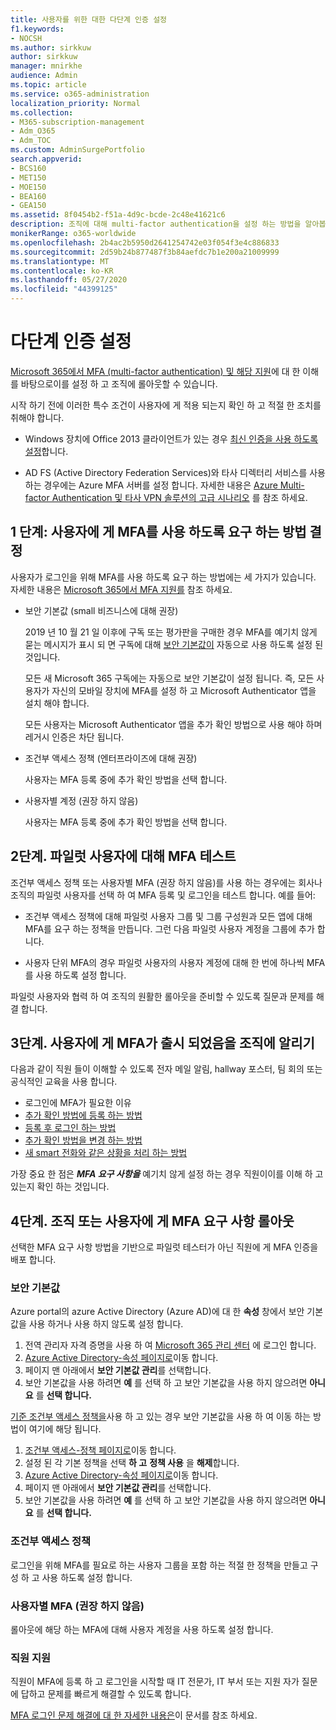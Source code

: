```yaml
---
title: 사용자를 위한 대한 다단계 인증 설정
f1.keywords:
- NOCSH
ms.author: sirkkuw
author: sirkkuw
manager: mnirkhe
audience: Admin
ms.topic: article
ms.service: o365-administration
localization_priority: Normal
ms.collection:
- M365-subscription-management
- Adm_O365
- Adm_TOC
ms.custom: AdminSurgePortfolio
search.appverid:
- BCS160
- MET150
- MOE150
- BEA160
- GEA150
ms.assetid: 8f0454b2-f51a-4d9c-bcde-2c48e41621c6
description: 조직에 대해 multi-factor authentication을 설정 하는 방법을 알아봅니다.
monikerRange: o365-worldwide
ms.openlocfilehash: 2b4ac2b5950d2641254742e03f054f3e4c886833
ms.sourcegitcommit: 2d59b24b877487f3b84aefdc7b1e200a21009999
ms.translationtype: MT
ms.contentlocale: ko-KR
ms.lasthandoff: 05/27/2020
ms.locfileid: "44399125"
---
```

# <a name="set-up-multi-factor-authentication"></a>다단계 인증 설정
  
[Microsoft 365에서 MFA (multi-factor authentication) 및 해당 지원](multi-factor-authentication-microsoft-365.md)에 대 한 이해를 바탕으로이를 설정 하 고 조직에 롤아웃할 수 있습니다.

시작 하기 전에 이러한 특수 조건이 사용자에 게 적용 되는지 확인 하 고 적절 한 조치를 취해야 합니다.

- Windows 장치에 Office 2013 클라이언트가 있는 경우 [최신 인증을 사용 하도록 설정](https://docs.microsoft.com/microsoft-365/admin/security-and-compliance/enable-modern-authentication)합니다.

- AD FS (Active Directory Federation Services)와 타사 디렉터리 서비스를 사용 하는 경우에는 Azure MFA 서버를 설정 합니다. 자세한 내용은 [Azure Multi-factor Authentication 및 타사 VPN 솔루션의 고급 시나리오](https://docs.microsoft.com/azure/active-directory/authentication/howto-mfaserver-nps-vpn) 를 참조 하세요.

## <a name="step-1-decide-on-the-method-of-requiring-your-users-to-use-mfa"></a>1 단계: 사용자에 게 MFA를 사용 하도록 요구 하는 방법 결정

사용자가 로그인을 위해 MFA를 사용 하도록 요구 하는 방법에는 세 가지가 있습니다. 자세한 내용은 [Microsoft 365에서 MFA 지원를](multi-factor-authentication-microsoft-365.md) 참조 하세요.

- 보안 기본값 (small 비즈니스에 대해 권장)

  2019 년 10 월 21 일 이후에 구독 또는 평가판을 구매한 경우 MFA를 예기치 않게 묻는 메시지가 표시 되 면 구독에 대해 [보안 기본값이](https://docs.microsoft.com/azure/active-directory/fundamentals/concept-fundamentals-security-defaults) 자동으로 사용 하도록 설정 된 것입니다.
  
  모든 새 Microsoft 365 구독에는 자동으로 보안 기본값이 설정 됩니다. 즉, 모든 사용자가 자신의 모바일 장치에 MFA를 설정 하 고 Microsoft Authenticator 앱을 설치 해야 합니다.

  모든 사용자는 Microsoft Authenticator 앱을 추가 확인 방법으로 사용 해야 하며 레거시 인증은 차단 됩니다. 

- 조건부 액세스 정책 (엔터프라이즈에 대해 권장)

  사용자는 MFA 등록 중에 추가 확인 방법을 선택 합니다.

- 사용자별 계정 (권장 하지 않음)

  사용자는 MFA 등록 중에 추가 확인 방법을 선택 합니다.

## <a name="step-2-test-mfa-on-your-pilot-users"></a>2단계. 파일럿 사용자에 대해 MFA 테스트

조건부 액세스 정책 또는 사용자별 MFA (권장 하지 않음)를 사용 하는 경우에는 회사나 조직의 파일럿 사용자를 선택 하 여 MFA 등록 및 로그인을 테스트 합니다. 예를 들어:

- 조건부 액세스 정책에 대해 파일럿 사용자 그룹 및 그룹 구성원과 모든 앱에 대해 MFA를 요구 하는 정책을 만듭니다. 그런 다음 파일럿 사용자 계정을 그룹에 추가 합니다.

- 사용자 단위 MFA의 경우 파일럿 사용자의 사용자 계정에 대해 한 번에 하나씩 MFA를 사용 하도록 설정 합니다.

파일럿 사용자와 협력 하 여 조직의 원활한 롤아웃을 준비할 수 있도록 질문과 문제를 해결 합니다.

## <a name="step-3-inform-your-organization-that-mfa-is-coming"></a>3단계. 사용자에 게 MFA가 출시 되었음을 조직에 알리기

다음과 같이 직원 들이 이해할 수 있도록 전자 메일 알림, hallway 포스터, 팀 회의 또는 공식적인 교육을 사용 합니다.

- 로그인에 MFA가 필요한 이유
- [추가 확인 방법에 등록 하는 방법](https://support.office.com/article/set-up-your-microsoft-365-sign-in-for-multi-factor-authentication-ace1d096-61e5-449b-a875-58eb3d74de14?ui=en-US&rs=en-001&ad=US)
- [등록 후 로그인 하는 방법](https://support.office.com/article/sign-in-to-microsoft-365-with-multi-factor-authentication-2b856342-170a-438e-9a4f-3c092394d3cb)
- [추가 확인 방법을 변경 하는 방법](https://support.office.com/article/change-how-you-do-additional-verification-956ec8d0-7081-4518-a701-f8414cc20831)
- [새 smart 전화와 같은 상황을 처리 하는 방법](https://support.office.com/article/fix-common-problems-with-multi-factor-authentication-6951be76-af50-49a4-847f-21391eaa59f2)

가장 중요 한 점은 ***MFA 요구 사항을*** 예기치 않게 설정 하는 경우 직원이이를 이해 하 고 있는지 확인 하는 것입니다.

## <a name="step-4-roll-out-the-mfa-requirement-to-your-organization-or-users"></a>4단계. 조직 또는 사용자에 게 MFA 요구 사항 롤아웃

선택한 MFA 요구 사항 방법을 기반으로 파일럿 테스터가 아닌 직원에 게 MFA 인증을 배포 합니다.

### <a name="security-defaults"></a>보안 기본값

Azure portal의 azure Active Directory (Azure AD)에 대 한 **속성** 창에서 보안 기본값을 사용 하거나 사용 하지 않도록 설정 합니다.

1.  전역 관리자 자격 증명을 사용 하 여 [Microsoft 365 관리 센터](https://admin.microsoft.com) 에 로그인 합니다.
2.  [Azure Active Directory-속성 페이지로](https://portal.azure.com/#blade/Microsoft_AAD_IAM/ActiveDirectoryMenuBlade/Properties)이동 합니다.
3.  페이지 맨 아래에서 **보안 기본값 관리**를 선택합니다.
4.  보안 기본값을 사용 하려면 **예** 를 선택 하 고 보안 기본값을 사용 하지 않으려면 **아니요** 를 **선택 합니다.**

[기준 조건부 액세스 정책을](https://docs.microsoft.com/azure/active-directory/conditional-access/concept-baseline-protection)사용 하 고 있는 경우 보안 기본값을 사용 하 여 이동 하는 방법이 여기에 해당 됩니다.

1.  [조건부 액세스-정책 페이지로](https://portal.azure.com/#blade/Microsoft_AAD_IAM/ConditionalAccessBlade/Policies)이동 합니다.
2.  설정 된 각 기본 정책을 선택 **하 고** **정책 사용** 을 **해제**합니다.
2.  [Azure Active Directory-속성 페이지로](https://portal.azure.com/#blade/Microsoft_AAD_IAM/ActiveDirectoryMenuBlade/Properties)이동 합니다.
4.  페이지 맨 아래에서 **보안 기본값 관리**를 선택합니다.
5.  보안 기본값을 사용 하려면 **예** 를 선택 하 고 보안 기본값을 사용 하지 않으려면 **아니요** 를 **선택 합니다.**

### <a name="conditional-access-policies"></a>조건부 액세스 정책

로그인을 위해 MFA를 필요로 하는 사용자 그룹을 포함 하는 적절 한 정책을 만들고 구성 하 고 사용 하도록 설정 합니다.

### <a name="per-user-mfa-not-recommended"></a>사용자별 MFA (권장 하지 않음)

롤아웃에 해당 하는 MFA에 대해 사용자 계정을 사용 하도록 설정 합니다.

### <a name="supporting-your-employees"></a>직원 지원

직원이 MFA에 등록 하 고 로그인을 시작할 때 IT 전문가, IT 부서 또는 지원 자가 질문에 답하고 문제를 빠르게 해결할 수 있도록 합니다.

[MFA 로그인 문제 해결에 대 한 자세한 내용은](https://support.office.com/article/fix-common-problems-with-multi-factor-authentication-6951be76-af50-49a4-847f-21391eaa59f2)이 문서를 참조 하세요. 


